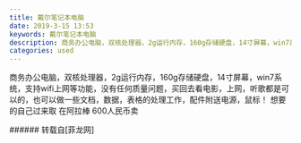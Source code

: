 ```yaml
---
title: 戴尔笔记本电脑
date: 2019-3-15 13:53
keywords: 戴尔笔记本电脑
description: 商务办公电脑，双核处理器，2g运行内存，160g存储硬盘，14寸屏幕，win7系统，支持wifi上网等功能，没有任何质量问题，买回去看电影，上网，听歌都是可以的，也可以做一些文档，数据，表格的处理工作，配件附送电源，鼠标！ 想要的自己过来取 在阿拉棒 600人民币卖 
categories: used
---
```

<td class="t_f" id="postmessage_3229865">

商务办公电脑，双核处理器，2g运行内存，160g存储硬盘，14寸屏幕，win7系统，支持wifi上网等功能，没有任何质量问题，买回去看电影，上网，听歌都是可以的，也可以做一些文档，数据，表格的处理工作，配件附送电源，鼠标！ 想要的自己过来取 在阿拉棒 600人民币卖 <br/>
<img alt="" border="0" class="zoom" data-cf-modified-d0fed9a092825138463fd8c5-="" file="http://www.flw.ph/data/appbyme/upload/image/201903/15/ZrfLuCk2NT26.jpg" id="aimg_vv3ia" lazyloadthumb="1" onclick="" onmouseover="" src="http://www.flw.ph/data/appbyme/upload/image/201903/15/ZrfLuCk2NT26.jpg"/><br/>
<img alt="" border="0" class="zoom" data-cf-modified-d0fed9a092825138463fd8c5-="" file="http://www.flw.ph/data/appbyme/upload/image/201903/15/f4ZJF2njioA6.jpg" id="aimg_M8ap8" lazyloadthumb="1" onclick="" onmouseover="" src="http://www.flw.ph/data/appbyme/upload/image/201903/15/f4ZJF2njioA6.jpg"/><br/>
<img alt="" border="0" class="zoom" data-cf-modified-d0fed9a092825138463fd8c5-="" file="http://www.flw.ph/data/appbyme/upload/image/201903/15/MbYPB3bwA6G1.jpg" id="aimg_r1z9Z" lazyloadthumb="1" onclick="" onmouseover="" src="http://www.flw.ph/data/appbyme/upload/image/201903/15/MbYPB3bwA6G1.jpg"/><br/>
<img alt="" border="0" class="zoom" data-cf-modified-d0fed9a092825138463fd8c5-="" file="http://www.flw.ph/data/appbyme/upload/image/201903/15/aEoEKRcFQQRC.jpg" id="aimg_eO4o1" lazyloadthumb="1" onclick="" onmouseover="" src="http://www.flw.ph/data/appbyme/upload/image/201903/15/aEoEKRcFQQRC.jpg"/><br/>
</td>
###### 转载自[菲龙网]